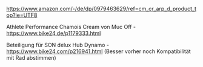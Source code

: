 
https://www.amazon.com/-/de/dp/0979463629/ref=cm_cr_arp_d_product_top?ie=UTF8

Athlete Performance Chamois Cream von Muc Off - https://www.bike24.de/p1179333.html

Beteiligung für SON delux Hub Dynamo - https://www.bike24.com/p216941.html (Besser vorher noch Kompatibilität mit Rad abstimmen)
